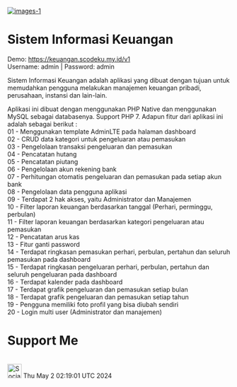 <a href="https://github.com/Setiawan007/"><img src="https://raw.githubusercontent.com/Setiawan007/Sistem-Informasi-Keuangan/b49eb0af4168ce1f436d0c3068be73e60b4588c8/SS.png" alt="images-1" border="0"></a>

# Sistem Informasi Keuangan

Demo: https://keuangan.scodeku.my.id/v1 <br>
Username: admin | Password: admin

Sistem Informasi Keuangan adalah aplikasi yang dibuat dengan tujuan untuk memudahkan pengguna melakukan manajemen keuangan pribadi, perusahaan, instansi dan lain-lain.

Aplikasi ini dibuat dengan menggunakan PHP Native dan menggunakan MySQL sebagai databasenya. Support PHP 7. Adapun fitur dari aplikasi ini adalah sebagai berikut : <br>
01 - Menggunakan template AdminLTE pada halaman dashboard<br>
02 - CRUD data kategori untuk pengeluaran atau pemasukan<br>
03 - Pengelolaan transaksi pengeluaran dan pemasukan<br>
04 - Pencatatan hutang<br>
05 - Pencatatan piutang<br>
06 - Pengelolaan akun rekening bank<br>
07 - Perhitungan otomatis pengeluaran dan pemasukan pada setiap akun bank<br>
08 - Pengelolaan data pengguna aplikasi<br>
09 - Terdapat 2 hak akses, yaitu Administrator dan Manajemen<br>
10 - Filter laporan keuangan berdasarkan tanggal (Perhari, perminggu, perbulan)<br>
11 - Filter laporan keuangan berdasarkan kategori pengeluaran atau pemasukan<br>
12 - Pencatatan arus kas<br>
13 - Fitur ganti password<br>
14 - Terdapat ringkasan pemasukan perhari, perbulan, pertahun dan seluruh pemasukan pada dashboard<br>
15 - Terdapat ringkasan pengeluaran perhari, perbulan, pertahun dan seluruh pengeluaran pada dashboard<br>
16 - Terdapat kalender pada dashboard<br>
17 - Terdapat grafik pengeluaran dan pemasukan setiap bulan<br>
18 - Terdapat grafik pengeluaran dan pemasukan setiap tahun<br>
19 - Pengguna memiliki foto profil yang bisa diubah sendiri<br>
20 - Login multi user (Administrator dan manajemen)<br>

# Support Me
<br>
<a href="https://sociabuzz.com/setiawan007/support" target="_blank"><img src="https://img.shields.io/badge/Buy_Me_A_Coffee-FFDD00?style=for-the-badge&logo=buy-me-a-coffee&logoColor=black" height="32px" alt="Sociabuzz"></a>
Thu May  2 02:19:01 UTC 2024
